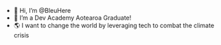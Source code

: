 - 👋 Hi, I’m @BleuHere
- 🌱 I’m a Dev Academy Aotearoa Graduate!
- 🌎 I want to change the world by leveraging tech to combat the climate crisis
